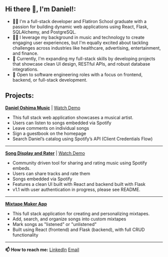 ## Hi there 👋, I'm Daniel!:


- 👨‍🎓 I'm a full-stack developer and Flatiron School graduate with a passion for building dynamic web applications using React, Flask, SQLAlchemy, and PostgreSQL.
- 👨‍💻 I leverage my background in music and technology to create engaging user experiences, but I'm equally excited about tackling challenges across industries like healthcare, advertising, entertainment, and finance.
- 🔭 Currently, I'm expanding my full-stack skills by developing projects that showcase clean UI design, RESTful APIs, and robust database integrations.
- 💼 Open to software engineering roles with a focus on frontend, backend, or full-stack development.

## Projects: 

**[Daniel Oshima Music](https://github.com/doshima2024/Daniel-Oshima-Website-Capstone)** | [Watch Demo](https://www.loom.com/share/3e742aed1d634e20b2aacc3b91a367c4?sid=5600191c-9671-4f2e-bf6f-a168d411cbde)
- This full stack web application showcases a musical artist.
- Users can listen to songs embedded via Spotify
- Leave comments on individual songs
- Sign a guestbook on the homepage
- Search Daniel’s catalog using Spotify’s API (Client Credentials Flow)

---
  
**[Song Display and Rater](https://github.com/doshima2024/songdisplay)** | [Watch Demo](https://www.loom.com/share/d838cd201da9476288ae2263415edb1b)
- Community driven tool for sharing and rating music using Spotify embeds.
- Users can share tracks and rate them
- Songs embedded via Spotify
- Features a clean UI built with React and backend built with Flask
- v1.1 with user authentication in progress, please see README.

---

**[Mixtape Maker App](https://github.com/Bijorgo/mixtape-maker)**
- This full stack application for creating and personalizing mixtapes.
- Add, search, and organize songs into custom mixtapes
- Mark songs as "listened" or "unlistened"
- Built using React (frontend) and Flask (backend), with full CRUD functionality

---

**📫 How to reach me:**
      [LinkedIn](https://www.linkedin.com/in/daniel-oshima/)
      [Email](mailto:doshima2013@gmail.com)


      

